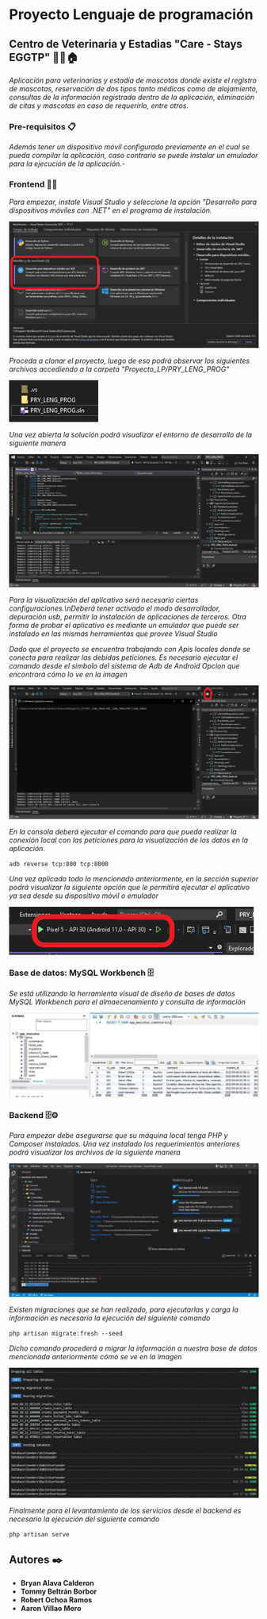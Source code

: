 # Proyecto Lenguaje de programación

## Centro de Veterinaria y Estadias "Care - Stays EGGTP" 🐶😺🏠
_Aplicación para veterinarias y estadía de mascotas donde existe el registro de mascotas, reservación de dos tipos tanto médicas como de alojamiento, consultas de la información registrada dentro de la aplicación, eliminación de citas y mascotas en caso de requerirlo, entre otros._

### Pre-requisitos 📋

_Además tener un dispositivo móvil configurado previamente en el cual se pueda compilar la aplicación, caso contrario se puede instalar un emulador para la ejecución de la aplicación._-

### Frontend 👨‍💻
_Para empezar, instale Visual Studio y seleccione la opción "Desarrollo para dispositivos móviles con .NET" en el programa de instalación._

![requerimiento frontend](https://raw.githubusercontent.com/raochoa019/Pet_Care_EGTTP_APP/main/recursos/requerimiento_frontend.png)

_Proceda a clonar el proyecto, luego de eso podrá observar los siguientes archivos accediendo a la carpeta "Proyecto\_LP/PRY\_LENG\_PROG"_

![requerimiento frontend](https://raw.githubusercontent.com/raochoa019/Pet_Care_EGTTP_APP/main/recursos/solucionVisualStudio.JPG)

_Una vez abierta la solución podrá visualizar el entorno de desarrollo de la siguiente manera_

![requerimiento frontend](https://raw.githubusercontent.com/raochoa019/Pet_Care_EGTTP_APP/main/recursos/VisualStudio.JPG)

_Para la visualización del aplicativo será necesario ciertas configuraciones.\nDeberá tener activado el modo desarrollador, depuración usb, permitir la instalación de aplicaciones de terceros._
_Otra forma de probar el aplicativo es mediante un emulador que puede ser instalado en las mismas herramientas que provee Visual Studio_

_Dado que el proyecto se encuentra trabajando con Apis locales donde se conecta para realizar las debidas peticiones. Es necesario ejecutar el comando desde el simbolo del sistema de Adb de Android_
_Opcion que encontrará cómo lo ve en la imagen_

![requerimiento frontend](https://raw.githubusercontent.com/raochoa019/Pet_Care_EGTTP_APP/main/recursos/adbConsole.png)

_En la consola deberá ejecutar el comando para que pueda realizar la conexión local con las peticiones para la visualización de los datos en la aplicación._
```
adb reverse tcp:800 tcp:8000
```

_Una vez aplicado todo lo mencionado anteriormente, en la sección superior podrá visualizar la siguiente opción que le permitirá ejecutar el aplicativo ya sea desde su dispositivo móvil o emulador_

![requerimiento frontend](https://raw.githubusercontent.com/raochoa019/Pet_Care_EGTTP_APP/main/recursos/compilarProyecto.png)

### Base de datos: MySQL Workbench 🗄
_Se está utilizando la herramienta visual de diseño de bases de datos MySQL Workbench para el almaecenamiento y consulta de información_

![requerimiento frontend](https://raw.githubusercontent.com/raochoa019/Pet_Care_EGTTP_APP/main/recursos/database.JPG)

### Backend 🗄️⚙️
_Para empezar debe asegurarse que su máquina local tenga PHP y Composer instalados._
_Una vez instalado los requerimientos anteriores podrá visualizar los archivos de la siguiente manera_

![requerimiento frontend](https://raw.githubusercontent.com/raochoa019/Pet_Care_EGTTP_APP/main/recursos/backend.JPG)

_Existen migraciones que se han realizado, para ejecutarlas y carga la información es necesario la ejecución del siguiente comando_
```
php artisan migrate:fresh --seed
```

_Dicho comando procederá a migrar la información a nuestra base de datos mencionada anteriormente cómo se ve en la imagen_

![requerimiento frontend](https://raw.githubusercontent.com/raochoa019/Pet_Care_EGTTP_APP/main/recursos/migraciones.JPG)

_Finalmente para el levantamiento de los servicios desde el backend es necesario la ejecución del siguiente comando_

```
php artisan serve
```

## Autores ✒️
* **Bryan Alava Calderon**
* **Tommy Beltrán Borbor**
* **Robert Ochoa Ramos**
* **Aaron Villao Mero**